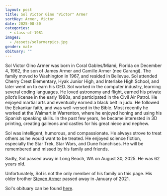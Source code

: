 ```yaml
---
layout: post
title: Sol Victor Gino "Victor" Armer
sortKey: Armer, Victor
date: 2025-08-30
categories:
  - class-of-1981
images:
  - /assets/solarmerpics.jpg
gender: male
obituary: ""
---
```

Sol Victor Gino Armer was born in Coral Gables/Miami, Florida on December 4, 1962, the son of James Armer and Camille Armer (nee Carangi). The family moved to Washington in 1967, and resided in Bellevue. Sol attended Cherry Crest Elementary, Hyak Junior High, and Interlake High School, and later went on to earn his GED. Sol worked in the computer industry, learning several coding languages. He loved astronomy and flight, earned his private pilot’s license in the early 1980s, and participated in the Civil Air Patrol. He enjoyed martial arts and eventually earned a black belt in judo. He followed the Eckankar faith, and was well-versed in the Bible. Most recently he worked at the Walmart in Warrenton, where he enjoyed honing and using his Spanish speaking skills. In the past few years, he became interested in 3D printing, creating galleons and castles for his great niece and nephew.

Sol was intelligent, humorous, and compassionate. He always strove to treat others as he would want to be treated. He enjoyed science fiction, especially the Star Trek, Star Wars, and Dune franchises. He will be remembered and missed by his family and friends.

Sadly, Sol passed away in Long Beach, WA on August 30, 2025. He was 62 years old.

Unfortunately, Sol is not the only member of his family on this page. His older brother [Steven Armer](https://ihsmemorial.org/class-of-1972/steven-james-armer/) passed away in January of 2021.

S﻿ol's obituary can be found [here](https://www.penttilaschapel.com/obituaries/sol-armer).
